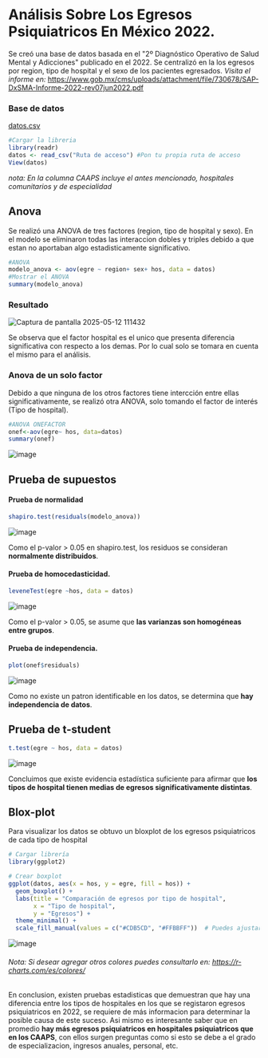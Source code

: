 # Análisis Sobre Los Egresos Psiquiatricos En México 2022.
Se creó una base de datos basada en el "2º Diagnóstico Operativo de Salud Mental y Adicciones" publicado en el 2022. Se centralizó en la los egresos por region, tipo de hospital y el sexo de los pacientes egresados.
_Visita el informe en:_ https://www.gob.mx/cms/uploads/attachment/file/730678/SAP-DxSMA-Informe-2022-rev07jun2022.pdf
### Base de datos
[datos.csv](https://github.com/user-attachments/files/20165833/datos.csv)
``` r
#Cargar la libreria
library(readr)
datos <- read_csv("Ruta de acceso") #Pon tu propia ruta de acceso
View(datos)
```
*nota: En la columna CAAPS incluye el antes mencionado, hospitales comunitarios y de especialidad*
## Anova
Se realizó una ANOVA de tres factores (region, tipo de hospital y sexo). En el modelo se eliminaron todas las interaccion dobles y triples debido a que estan no aportaban algo estadisticamente significativo.
```r
#ANOVA
modelo_anova <- aov(egre ~ region+ sex+ hos, data = datos)
#Mostrar el ANOVA
summary(modelo_anova)
```
### Resultado
![Captura de pantalla 2025-05-12 111432](https://github.com/user-attachments/assets/524ce181-2cb0-4032-85ed-867fe7db9b4f)

Se observa que el factor hospital es el unico que presenta diferencia significativa con respecto a los demas. Por lo cual solo se tomara en cuenta el mismo para el análisis.
### Anova de un solo factor
Debido a que ninguna de los otros factores tiene intercción entre ellas significativamente, se realizó otra ANOVA, solo tomando el factor de interés (Tipo de hospital).
```r
#ANOVA ONEFACTOR
onef<-aov(egre~ hos, data=datos)
summary(onef)
```
![image](https://github.com/user-attachments/assets/5387a3c9-e314-451b-938f-35a93aa27b03)

## Prueba de supuestos
#### Prueba de normalidad
```r
shapiro.test(residuals(modelo_anova))
```
![image](https://github.com/user-attachments/assets/ef7338fa-5a45-4ff0-8ca4-7c274383e8e4)

Como el p-valor > 0.05 en shapiro.test, los residuos se consideran **normalmente distribuidos**.

#### Prueba de homocedasticidad.
```r
leveneTest(egre ~hos, data = datos)
```
![image](https://github.com/user-attachments/assets/47cf996e-ed12-4801-b205-b793719b0c17)

Como el p-valor > 0.05, se asume que **las varianzas son homogéneas entre grupos**.
#### Prueba de independencia.
```r
plot(onef$residuals)
```
![image](https://github.com/user-attachments/assets/1e27c8c3-a560-4fbc-af5d-7843a0e6094f)

Como no existe un patron identificable en los datos, se determina que **hay independencia de datos**. 

## Prueba de t-student
```r
t.test(egre ~ hos, data = datos)
```
![image](https://github.com/user-attachments/assets/2c77d713-0b24-406a-8a3b-4d2cb6f82812)

Concluimos que existe evidencia estadística suficiente para afirmar que **los tipos de hospital tienen medias de egresos significativamente distintas**.
## Blox-plot 
Para visualizar los datos se obtuvo un bloxplot de los egresos psiquiatricos de cada tipo de hospital
```r
# Cargar librería
library(ggplot2)

# Crear boxplot
ggplot(datos, aes(x = hos, y = egre, fill = hos)) +
  geom_boxplot() +
  labs(title = "Comparación de egresos por tipo de hospital",
       x = "Tipo de hospital",
       y = "Egresos") +
  theme_minimal() +
  scale_fill_manual(values = c("#CDB5CD", "#FFBBFF"))  # Puedes ajustar los colores
```
![image](https://github.com/user-attachments/assets/70dda299-b79e-4617-8e42-f885e3bfab6a)

###### *Nota: Si desear agregar otros colores puedes consultarlo en: https://r-charts.com/es/colores/*

En conclusion, existen pruebas estadisticas que demuestran que hay una diferencia entre los tipos de hospitales en los que se registaron egresos psiquiatricos en 2022, se requiere de más informacion para determinar la posible causa de este suceso. Asi mismo es interesante saber que en promedio **hay más egresos psiquiatricos en hospitales psiquiatricos que en los CAAPS**, con ellos surgen preguntas como si esto se debe a el grado de especializacion, ingresos anuales, personal, etc. 







